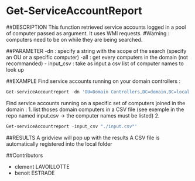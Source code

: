 # Get-ServiceAccountReport
##DESCRIPTION
This function retrieved service accounts logged in a pool of computer passed as argument. 
It uses WMI requests.
#Warning : computers need to be on while they are being searched.

##PARAMETER 
        -dn : specify a string with the scope of the search (specify an OU or a specific computer)
        -all : get every computers in the domain (not recommanded)
        - input_csv : take as input a csv list of computer names to look up
        
##EXAMPLE
Find service accounts running on your domain controllers :
```PowerShell
Get-serviceAccountreport -dn 'OU=Domain Controllers,DC=domain,DC=local'
```
Find service accounts running on a specific set of computers joined in the domain :
    1. list thoses domain computers in a CSV file (see exemple in the repo named input.csv -> the computer names must be listed)
    2. 
```PowerShell
Get-serviceAccountreport -input_csv "./input.csv"'
```
##RESULTS
A gridview will pop up with the results
A CSV file is automatically registered into the local folder

##Contributors
  - clement LAVOILLOTTE
  - benoit ESTRADE
    
